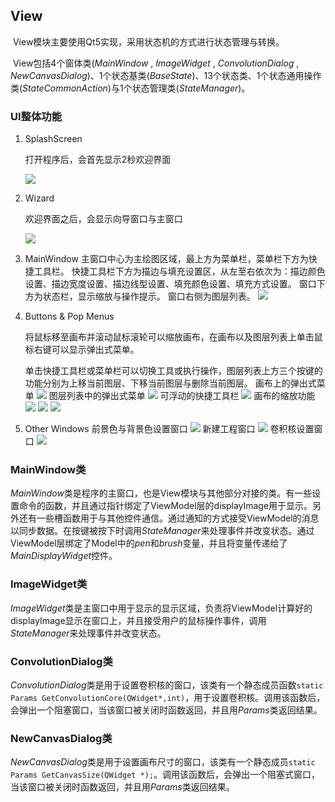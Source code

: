 ## View

​	View模块主要使用Qt5实现，采用状态机的方式进行状态管理与转换。

​	View包括4个窗体类(*MainWindow* , *ImageWidget* , *ConvolutionDialog* , *NewCanvasDialog*)、1个状态基类(*BaseState*)、13个状态类、1个状态通用操作类(*StateCommonAction*)与1个状态管理类(*StateManager*)。

### UI整体功能

1. SplashScreen

   打开程序后，会首先显示2秒欢迎界面

   ![](..\pic/ghz1.png)

2. Wizard 

   欢迎界面之后，会显示向导窗口与主窗口

   ![](..\pic\ghz2.png)

3. MainWindow
  主窗口中心为主绘图区域，最上方为菜单栏，菜单栏下方为快捷工具栏。
  快捷工具栏下方为描边与填充设置区，从左至右依次为：描边颜色设置、描边宽度设置、描边线型设置、填充颜色设置、填充方式设置。
  窗口下方为状态栏，显示缩放与操作提示。
  窗口右侧为图层列表。
  ![](..\pic\ghz3.png)

4. Buttons & Pop Menus

   将鼠标移至画布并滚动鼠标滚轮可以缩放画布，在画布以及图层列表上单击鼠标右键可以显示弹出式菜单。

   单击快捷工具栏或菜单栏可以切换工具或执行操作，图层列表上方三个按键的功能分别为上移当前图层、下移当前图层与删除当前图层。
   画布上的弹出式菜单
   ![](..\pic\ghz4.png)
   图层列表中的弹出式菜单
   ![](..\pic\ghz5.png)
   可浮动的快捷工具栏
   ![](..\pic\ghz6.png)
   画布的缩放功能
   ![](..\pic\ghz7.png)
   ![](..\pic\ghz8.png)
   ![](..\pic\ghz9.png)
5. Other Windows
  前景色与背景色设置窗口
   ![](pic\ghz10.png)
  新建工程窗口
  ![](..\pic\ghz11.png)
   卷积核设置窗口
  ![](..\pic\ghz12.png)

### MainWindow类

​	*MainWindow*类是程序的主窗口，也是View模块与其他部分对接的类。有一些设置命令的函数，并且通过指针绑定了ViewModel层的displayImage用于显示。另外还有一些槽函数用于与其他控件通信。通过通知的方式接受ViewModel的消息以同步数据。在按键被按下时调用*StateManager*来处理事件并改变状态。通过ViewModel层绑定了Model中的*pen*和*brush*变量，并且将变量传递给了*MainDisplayWidget*控件。

### ImageWidget类

​	*ImageWidget*类是主窗口中用于显示的显示区域，负责将ViewModel计算好的displayImage显示在窗口上，并且接受用户的鼠标操作事件，调用*StateManager*来处理事件并改变状态。

### ConvolutionDialog类

​	*ConvolutionDialog*类是用于设置卷积核的窗口，该类有一个静态成员函数`static Params GetConvolutionCore(QWidget*,int)`，用于设置卷积核。调用该函数后，会弹出一个阻塞窗口，当该窗口被关闭时函数返回，并且用*Params*类返回结果。

### NewCanvasDialog类

​	*NewCanvasDialog*类是用于设置画布尺寸的窗口，该类有一个静态成员`static Params GetCanvasSize(QWidget *);`。调用该函数后，会弹出一个阻塞式窗口，当该窗口被关闭时函数返回，并且用*Params*类返回结果。





​	

